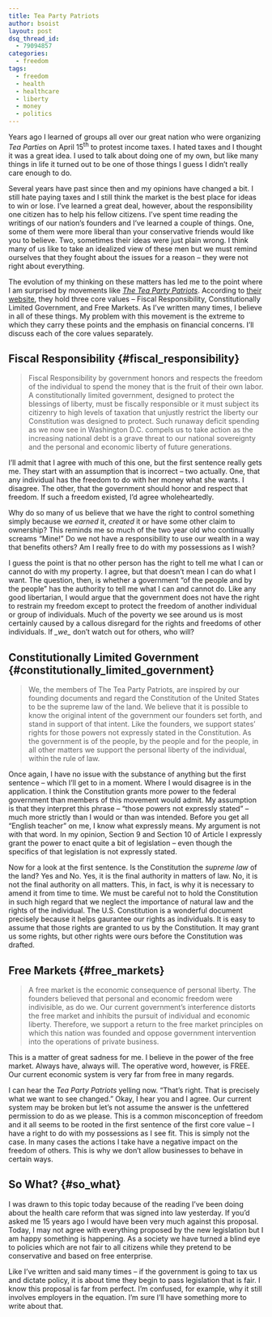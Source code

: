 ```yaml
---
title: Tea Party Patriots
author: bsoist
layout: post
dsq_thread_id:
  - 79094857
categories:
  - freedom
tags:
  - freedom
  - health
  - healthcare
  - liberty
  - money
  - politics
---
```

Years ago I learned of groups all over our great nation who were organizing *Tea Parties* on April 15<sup>th</sup> to protest income taxes. I hated taxes and I thought it was a great idea. I used to talk about doing one of my own, but like many things in life it turned out to be one of those things I guess I didn&#8217;t really care enough to do.

Several years have past since then and my opinions have changed a bit. I still hate paying taxes and I still think the market is the best place for ideas to win or lose. I&#8217;ve learned a great deal, however, about the responsibility one citizen has to help his fellow citizens. I&#8217;ve spent time reading the writings of our nation&#8217;s founders and I&#8217;ve learned a couple of things. One, some of them were more liberal than your conservative friends would like you to believe. Two, sometimes their ideas were just plain wrong. I think many of us like to take an idealized view of these men but we must remind ourselves that they fought about the issues for a reason &#8211; they were not right about everything.

The evolution of my thinking on these matters has led me to the point where I am surprised by movements like [*The Tea Party Patriots*][1]. According to [their website][2], they hold three core values &#8211; Fiscal Responsibility, Constitutionally Limited Government, and Free Markets. As I&#8217;ve written many times, I believe in all of these things. My problem with this movement is the extreme to which they carry these points and the emphasis on financial concerns. I&#8217;ll discuss each of the core values separately.

## Fiscal Responsibility {#fiscal_responsibility}

> Fiscal Responsibility by government honors and respects the freedom of the individual to spend the money that is the fruit of their own labor. A constitutionally limited government, designed to protect the blessings of liberty, must be fiscally responsible or it must subject its citizenry to high levels of taxation that unjustly restrict the liberty our Constitution was designed to protect. Such runaway deficit spending as we now see in Washington D.C. compels us to take action as the increasing national debt is a grave threat to our national sovereignty and the personal and economic liberty of future generations. 

I&#8217;ll admit that I agree with much of this one, but the first sentence really gets me. They start with an assumption that is incorrect &#8211; two actually. One, that any individual has the freedom to do with her money what she wants. I disagree. The other, that the government should honor and respect that freedom. If such a freedom existed, I&#8217;d agree wholeheartedly.

Why do so many of us believe that we have the right to control something simply because we *earned* it, *created* it or have some other claim to ownership? This reminds me so much of the two year old who continually screams &#8220;Mine!&#8221; Do we not have a responsibility to use our wealth in a way that benefits others? Am I really free to do with my possessions as I wish? 

I guess the point is that no other person has the right to tell me what I can or cannot do with my property. I agree, but that doesn&#8217;t mean I can do what I want. The question, then, is whether a government &#8220;of the people and by the people&#8221; has the authority to tell me what I can and cannot do. Like any good libertarian, I would argue that the government does not have the right to restrain my freedom except to protect the freedom of another individual or group of individuals. Much of the poverty we see around us is most certainly caused by a callous disregard for the rights and freedoms of other individuals. If *\_we\_* don&#8217;t watch out for others, who will?

## Constitutionally Limited Government {#constitutionally_limited_government}

> We, the members of The Tea Party Patriots, are inspired by our founding documents and regard the Constitution of the United States to be the supreme law of the land. We believe that it is possible to know the original intent of the government our founders set forth, and stand in support of that intent. Like the founders, we support states&#8217; rights for those powers not expressly stated in the Constitution. As the government is of the people, by the people and for the people, in all other matters we support the personal liberty of the individual, within the rule of law. 

Once again, I have no issue with the substance of anything but the first sentence &#8211; which I&#8217;ll get to in a moment. Where I would disagree is in the application. I think the Constitution grants more power to the federal government than members of this movement would admit. My assumption is that they interpret this phrase &#8211; &#8220;those powers not expressly stated&#8221; &#8211; much more strictly than I would or than was intended. Before you get all &#8220;English teacher&#8221; on me, I know what expressly means. My argument is not with that word. In my opinion, Section 9 and Section 10 of Article I expressly grant the power to enact quite a bit of legislation &#8211; even though the specifics of that legislation is not expressly stated.

Now for a look at the first sentence. Is the Constitution the *supreme law* of the land? Yes and No. Yes, it is the final authority in matters of law. No, it is not the final authority on all matters. This, in fact, is why it is necessary to amend it from time to time. We must be careful not to hold the Constitution in such high regard that we neglect the importance of natural law and the rights of the individual. The U.S. Constitution is a wonderful document precisely because it helps gaurantee our rights as individuals. It is easy to assume that those rights are granted to us by the Constitution. It may grant us some rights, but other rights were ours before the Constitution was drafted.

## Free Markets {#free_markets}

> A free market is the economic consequence of personal liberty. The founders believed that personal and economic freedom were indivisible, as do we. Our current government&#8217;s interference distorts the free market and inhibits the pursuit of individual and economic liberty. Therefore, we support a return to the free market principles on which this nation was founded and oppose government intervention into the operations of private business.

This is a matter of great sadness for me. I believe in the power of the free market. Always have, always will. The operative word, however, is FREE. Our current economic system is very far from free in many regards.

I can hear the *Tea Party Patriots* yelling now. &#8220;That&#8217;s right. That is precisely what we want to see changed.&#8221; Okay, I hear you and I agree. Our current system may be broken but let&#8217;s not assume the answer is the unfettered permission to do as we please. This is a common misconception of freedom and it all seems to be rooted in the first sentence of the first core value &#8211; I have a right to do with my possessions as I see fit. This is simply not the case. In many cases the actions I take have a negative impact on the freedom of others. This is why we don&#8217;t allow businesses to behave in certain ways. 

## So What? {#so_what}

I was drawn to this topic today because of the reading I&#8217;ve been doing about the health care reform that was signed into law yesterday. If you&#8217;d asked me 15 years ago I would have been very much against this proposal. Today, I may not agree with everything proposed by the new legislation but I am happy something is happening. As a society we have turned a blind eye to policies which are not fair to all citizens while they pretend to be conservative and based on free enterprise. 

Like I&#8217;ve written and said many times &#8211; if the government is going to tax us and dictate policy, it is about time they begin to pass legislation that is fair. I know this proposal is far from perfect. I&#8217;m confused, for example, why it still involves employers in the equation. I&#8217;m sure I&#8217;ll have something more to write about that.

 [1]: http://teapartypatriots.org/
 [2]: http://teapartypatriots.org/Mission.aspx
